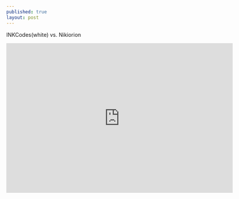 ```yaml
---
published: true
layout: post
---
```

INKCodes(white) vs. Nikiorion
<iframe src="https://lichess.org/embed/zuqKnYQ5?theme=auto&bg=auto"
width=600 height=397 frameborder=0></iframe>
